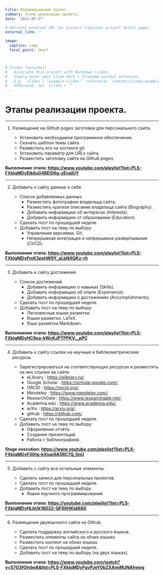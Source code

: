 ```yaml
---
title: Индивидуальный проект
summary: Этапы реализации проекта.
date: '2022-05-27'

# Optional external URL for project (replaces project detail page).
external_link: ''

image:
  caption: Logo
  focal_point: Smart



# Slides (optional).
#   Associate this project with Markdown slides.
#   Simply enter your slide deck's filename without extension.
#   E.g. `slides = "example-slides"` references `content/slides/example-slides.md`.
#   Otherwise, set `slides = ""`.
---
```


# Этапы реализации проекта.
<hr>

1.  Размещение на _Github pages_ заготовки для персонального сайта.
    
    * Установить необходимое программное обеспечение.
    * Скачать шаблон темы сайта.
    * Разместить его на хостинге git.
    * Установить параметр для _URLs_ сайта.
    * Разместить заготовку сайта на _Github pages_.
 
 **Выполнение этапа: https://www.youtube.com/playlist?list=PLS-FXklqMDyElkIluG4BEl06g-zEnqlUY**
 <hr>
 
2.  Добавить к сайту данные о себе.
    
    * Список добавляемых данных.
        * Разместить фотографию владельца сайта.
        * Разместить краткое описание владельца сайта (Biography).
        * Добавить информацию об интересах (Interests).
        * Добавить информацию от образовании (Education).
    * Сделать пост по прошедшей неделе.
    * Добавить пост на тему по выбору:
        * Управление версиями. Git.
        * Непрерывная интеграция и непрерывное развертывание (CI/CD).

**Выполнение этапа: https://www.youtube.com/playlist?list=PLS-FXklqMDyFmK3pshW9Y_aLbNXQKz-rh**
<hr>

3.  Добавить к сайту достижения.
    
    * Список достижений.
        * Добавить информацию о навыках (Skills).
        * Добавить информацию об опыте (Experience).
        * Добавить информацию о достижениях (Accomplishments).
    * Сделать пост по прошедшей неделе.
    * Добавить пост на тему по выбору:
        * Легковесные языки разметки.
        * Языки разметки. LaTeX.
        * Язык разметки Markdown.

**Выполнение этапа: https://www.youtube.com/playlist?list=PLS-FXklqMDyHC9ea-kWcKJPTPPKV__pPC**
<hr>

4.  Добавить к сайту ссылки на научные и библиометрические ресурсы.
    
    * Зарегистрироваться на соответствующих ресурсах и разместить на них ссылки на сайте:
        * eLibrary : https://elibrary.ru/;
        * Google Scholar : https://scholar.google.com/;
        * ORCID : https://orcid.org/;
        * Mendeley : https://www.mendeley.com/;
        * ResearchGate : https://www.researchgate.net/;
        * Academia.edu : https://www.academia.edu/;
        * arXiv : https://arxiv.org/;
        * github : https://github.com/.
    * Сделать пост по прошедшей неделе.
    * Добавить пост на тему по выбору:
        * Оформление отчёта.
        * Создание презентаций.
        * Работа с библиографией.

**Stage execution: https://www.youtube.com/playlist?list=PLS-FXklqMDyFS0tg-kXiup9A5RC7Q_0nU**
<hr>

5.  Добавить с сайту все остальные элементы.
    
    * Сделать записи для персональных проектов.
    * Сделать пост по прошедшей неделе.
    * Добавить пост на тему по выбору.
        * Языки научного программирования.

**Выполнение этапа: https://youtube.com/playlist?list=PLS-FXklqMDyHLbUk16D22-QF66HKldA8G**
<hr>

6.  Размещение двуязычного сайта на Github.
    
    * Сделать поддержку английского и русского языков.
    * Разместить элементы сайта на обоих языках.
    * Разместить контент на обоих языках.
    * Сделать пост по прошедшей неделе.
    * Добавить пост на тему по выбору (на двух языках).

**Выполнение этапа: https://www.youtube.com/watch?v=S7G3fOlvbeA&list=PLS-FXklqMDyFgvPJeY0bZXAmiMJNAhwog**